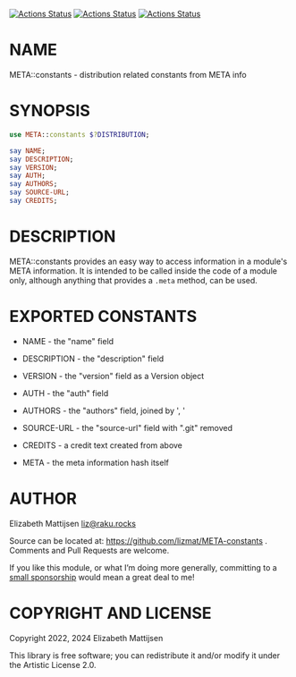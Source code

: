 [![Actions Status](https://github.com/lizmat/META-constants/actions/workflows/linux.yml/badge.svg)](https://github.com/lizmat/META-constants/actions) [![Actions Status](https://github.com/lizmat/META-constants/actions/workflows/macos.yml/badge.svg)](https://github.com/lizmat/META-constants/actions) [![Actions Status](https://github.com/lizmat/META-constants/actions/workflows/windows.yml/badge.svg)](https://github.com/lizmat/META-constants/actions)

NAME
====

META::constants - distribution related constants from META info

SYNOPSIS
========

```raku
use META::constants $?DISTRIBUTION;

say NAME;
say DESCRIPTION;
say VERSION;
say AUTH;
say AUTHORS;
say SOURCE-URL;
say CREDITS;
```

DESCRIPTION
===========

META::constants provides an easy way to access information in a module's META information. It is intended to be called inside the code of a module only, although anything that provides a `.meta` method, can be used.

EXPORTED CONSTANTS
==================

  * NAME - the "name" field

  * DESCRIPTION - the "description" field

  * VERSION - the "version" field as a Version object

  * AUTH - the "auth" field

  * AUTHORS - the "authors" field, joined by ', '

  * SOURCE-URL - the "source-url" field with ".git" removed

  * CREDITS - a credit text created from above

  * META - the meta information hash itself

AUTHOR
======

Elizabeth Mattijsen <liz@raku.rocks>

Source can be located at: https://github.com/lizmat/META-constants . Comments and Pull Requests are welcome.

If you like this module, or what I’m doing more generally, committing to a [small sponsorship](https://github.com/sponsors/lizmat/) would mean a great deal to me!

COPYRIGHT AND LICENSE
=====================

Copyright 2022, 2024 Elizabeth Mattijsen

This library is free software; you can redistribute it and/or modify it under the Artistic License 2.0.

